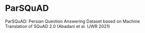 # ParSQuAD
ParSQuAD: Persian Question Answering Dataset based on Machine Translation of SQuAD 2.0 (Abadani et al. IJWR 2021)
